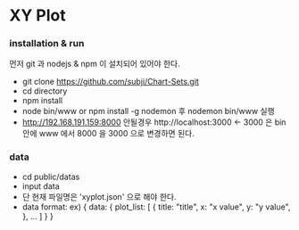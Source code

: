 # XY Plot
### installation & run

먼저 git 과 nodejs & npm 이 설치되어 있어야 한다.

- git clone https://github.com/subji/Chart-Sets.git 
- cd directory
- npm install
- node bin/www or npm install -g nodemon 후 nodemon bin/www 실행
- http://192.168.191.159:8000 안될경우 http://localhost:3000 <- 3000 은 
	bin 안에 www 에서 8000 을 3000 으로 변경하면 된다.

### data
- cd public/datas
- input data
- 단 현재 파일명은 'xyplot.json' 으로 해야 한다.
- data format:
	ex) 
	{
		data: {
			plot_list: [
				{
					title: "title",
					x: "x value",
					y: "y value",
				},
				...
			]
		}
	}

